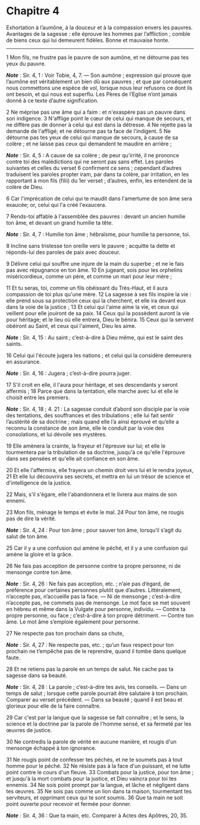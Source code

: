 # Chapitre 4

Exhortation à l’aumône, à la douceur et à la compassion envers les pauvres.
Avantages de la sagesse : elle éprouve les hommes par l’affliction ; comble de biens ceux qui lui demeurent fidèles.
Bonne et mauvaise honte.

***

1 Mon fils, ne frustre pas le pauvre de son aumône, et ne détourne pas tes yeux du pauvre.

***Note*** :  Sir. 4, 1 : Voir Tobie, 4, 7. ― Son aumône ; expression qui prouve que l’aumône est véritablement un bien dû aux pauvres ; et que par conséquent nous commettons une espèce de vol, lorsque nous leur refusons ce dont ils ont besoin, et qui nous est superflu. Les Pères de l’Eglise n’ont jamais donné à ce texte d’autre signification.

2 Ne méprise pas une âme qui a faim : et n'exaspère pas un pauvre dans son indigence. 3 N'afflige point le cœur de celui qui manque de secours, et ne diffère pas de donner à celui qui est dans la détresse. 4 Ne rejette pas la demande de l'affligé; et ne détourne pas ta face de l'indigent. 5 Ne détourne pas tes yeux de celui qui manque de secours, à cause de sa colère ; et ne laisse pas ceux qui demandent te maudire en arrière ;

***Note*** :  Sir. 4, 5 : A cause de sa colère ; de peur qu’irrité, il ne prononce contre toi des malédictions qui ne seront pas sans effet. Les paroles suivantes et celles du verset 6 confirment ce sens ; cependant d’autres traduisent les paroles propter iram, par dans ta colère, par irritation, en les rapportant à mon fils (filii) du 1er verset ; d’autres, enfin, les entendent de la colère de Dieu.

6 Car l'imprécation de celui qui te maudit dans l'amertume de son âme sera exaucée; or, celui qui l'a créé l'exaucera.


7 Rends-toi affable à l'assemblée des pauvres : devant un ancien humilie ton âme, et devant un grand humilie ta tête.

***Note*** :  Sir. 4, 7 : Humilie ton âme ; hébraïsme, pour humilie ta personne, toi.

8 Incline sans tristesse ton oreille vers le pauvre ; acquitte ta dette et réponds-lui des paroles de paix avec douceur.


9 Délivre celui qui souffre une injure de la main du superbe ; et ne le fais pas avec répugnance en ton âme. 10 En jugeant, sois pour les orphelins miséricordieux, comme un père, et comme un mari pour leur mère ;


11 Et tu seras, toi, comme un fils obéissant du Très-Haut, et il aura compassion de toi plus qu'une mère. 12 La sagesse à ses fils inspire la vie : elle prend sous sa protection ceux qui la cherchent, et elle ira devant eux dans la voie de la justice ; 13 Et celui qui l'aime aime la vie, et ceux qui veillent pour elle jouiront de sa paix. 14 Ceux qui la possèdent auront la vie pour héritage; et le lieu où elle entrera, Dieu le bénira. 15 Ceux qui la servent obéiront au Saint, et ceux qui l'aiment, Dieu les aime.

***Note*** :  Sir. 4, 15 : Au saint ; c’est-à-dire à Dieu même, qui est le saint des saints.


16 Celui qui l'écoute jugera les nations ; et celui qui la considère demeurera en assurance.

***Note*** :  Sir. 4, 16 : Jugera ; c’est-à-dire pourra juger.

17 S'il croit en elle, il l'aura pour héritage, et ses descendants y seront affermis ; 18 Parce que dans la tentation, elle marche avec lui et elle le choisit entre les premiers.

***Note*** :  Sir. 4, 18 ; 4. 21 : La sagesse conduit d’abord son disciple par la voie des tentations, des souffrances et des tribulations ; elle lui fait sentir l’austérité de sa doctrine ; mais quand elle l’a ainsi éprouvé et qu’elle a reconnu la constance de son âme, elle le conduit par la voie des consolations, et lui dévoile ses mystères.

19 Elle amènera la crainte, la frayeur et l'épreuve sur lui; et elle le tourmentera par la tribulation de sa doctrine, jusqu'à ce qu'elle l'éprouve dans ses pensées et qu'elle ait confiance en son âme.


20 Et elle l'affermira, elle frayera un chemin droit vers lui et le rendra joyeux, 21 Et elle lui découvrira ses secrets, et mettra en lui un trésor de science et d'intelligence de la justice.


22 Mais, s'il s'égare, elle l'abandonnera et le livrera aux mains de son ennemi.


23 Mon fils, ménage le temps et évite le mal. 24 Pour ton âme, ne rougis pas de dire la vérité.

***Note*** :  Sir. 4, 24 : Pour ton âme ; pour sauver ton âme, lorsqu’il s’agit du salut de ton âme.


25 Car il y a une confusion qui amène le péché, et il y a une confusion qui amène la gloire et la grâce.


26 Ne fais pas acception de personne contre ta propre personne, ni de mensonge contre ton âme.

***Note*** :  Sir. 4, 26 : Ne fais pas acception, etc. ; n’aie pas d’égard, de préférence pour certaines personnes plutôt que d’autres. Littéralement, n’accepte pas, n’accueille pas la face. ― Ni de mensonge ; c’est-à-dire n’accepte pas, ne commets pas de mensonge. Le mot face se met souvent en hébreu et même dans la Vulgate pour personne, individu. ― Contre ta propre personne, ou face ; c’est-à-dire à ton propre détriment. ― Contre ton âme. Le mot âme s’emploie également pour personne.


27 Ne respecte pas ton prochain dans sa chute,

***Note*** :  Sir. 4, 27 : Ne respecte pas, etc. ; qu’un faux respect pour ton prochain ne t’empêche pas de le reprendre, quand il tombe dans quelque faute.


28 Et ne retiens pas la parole en un temps de salut. Ne cache pas ta sagesse dans sa beauté.

***Note*** :  Sir. 4, 28 : La parole ; c’est-à-dire tes avis, tes conseils. ― Dans un temps de salut ; lorsque cette parole pourrait être salutaire à ton prochain. Comparer au verset précédent. ― Dans sa beauté ; quand il est beau et glorieux pour elle de la faire connaître.


29 Car c'est par la langue que la sagesse se fait connaître ; et le sens, la science et la doctrine par la parole de l'homme sensé, et sa fermeté par les œuvres de justice.


30 Ne contredis la parole de vérité en aucune manière, et rougis d'un mensonge échappé à ton ignorance.


31 Ne rougis point de confesser tes péchés, et ne te soumets pas à tout homme pour le péché. 32 Ne résiste pas à la face d'un puissant, et ne lutte point contre le cours d'un fleuve. 33 Combats pour la justice, pour ton âme ; et jusqu'à la mort combats pour la justice, et Dieu vaincra pour toi tes ennemis. 34 Ne sois point prompt par la langue, et lâche et négligent dans tes œuvres. 35 Ne sois pas comme un lion dans ta maison, tourmentant tes serviteurs, et opprimant ceux qui te sont soumis. 36 Que ta main ne soit point ouverte pour recevoir et fermée pour donner.

***Note*** :  Sir. 4, 36 : Que ta main, etc. Comparer à Actes des Apôtres, 20, 35.

